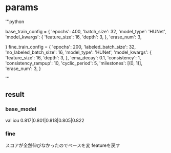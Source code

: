 # params
'''python

base_train_config = {
    'epochs': 400,
    'batch_size': 32,
    'model_type': 'HUNet',
    'model_kwargs': {
        'feature_size': 16,
        'depth': 3,
    },
    'erase_num': 3,

}
fine_train_config = {
    'epochs': 200,
    'labeled_batch_size': 32,
    'no_labeled_batch_size': 16,
    'model_type': 'HUNet',
    'model_kwargs': {
        'feature_size': 16,
        'depth': 3,
    },
    'ema_decay': 0.1,
    'consistency': 1,
    'consistency_rampup': 10,
    'cyclic_period': 5,
    'milestones': [(0, 1)],
    'erase_num': 3,
}

'''

## result
### base_model
val iou 0.817|0.801|0.818|0.805|0.822
### fine
スコアが全然伸びなかったのでベースを変
featureを戻す

